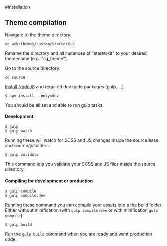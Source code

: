 #Installation

## Theme compilation

Navigate to the theme directory.
```
cd web/themes/custom/starterkit
```

Rename the directory and all instances of "starterkit" to your desired themename (e.g. "sg_theme").

Go to the source directory.
```
cd source
```


[Install NodeJS](https://nodejs.org/en/download/) and required dev node packages (gulp, ...).
```
$ npm install --only=dev
```

You should be all set and able to run gulp tasks:

#### Development
```
$ gulp
$ gulp watch
```
Running these will watch for SCSS and JS changes inside the source/sass and source/js folders.

```
$ gulp validate
```
This command lets you validate your SCSS and JS files inside the source directory.

#### Compiling for development or production
```
$ gulp compile
$ gulp compile:dev
```
Running these command you can compile your assets into a the build folder. Either without minification (with `gulp compile:dev` or with minification `gulp compile`).


```
$ gulp build
```
Run the `gulp build` command when you are ready and want production code.
